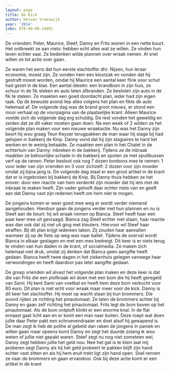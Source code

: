 ```yaml
---
layout: page
title: De Kick
author: Heleen Vreeswijk
year: '2014'
isbn: 978-90-00-34091
---
```

De vrienden: Peter, Maurice, Steef, Danny en Frits wonen in een nette buurt. Het ontbreekt ze aan niets: hebben echt alles wat ze willen. Ze vinden hun leven echter saai. Ze bedenken wilde plannen  over wraak nemen. Al snel willen ze tot actie over gaan.



Ze waren het eens dat hun eerste slachtoffer dhr. Nijsen, hun leraar economie, moest zijn. Ze vonden hem een klootzak en vonden dat hij gestraft moest worden, omdat hij Maurice een aantal keer flink voor schut had gezet in de klas. Een aantal ideeën: een brandbom in zijn huis, ze schuur in de fik steken en auto laten afbranden. Ze besloten zijn auto in de fik te steken. Ze maakten een goed doordacht plan, ieder had zijn eigen taak. Op de bewuste avond liep alles volgens het plan en fikte de auto helemaal af. De volgende dag was de brand groot nieuws, er stond een mooi verhaal op de voorpagina van de plaatselijke krant. Alleen Maurice voelde zich de volgende dag erg schuldig. De rest vonden het geweldig en zeiden dat ze dit vaker moeten gaan doen. Na een week of 2 wilden ze het volgende plan maken voor een nieuwe wraakactie. Nu was het Danny zijn beurt hij wou graag Teun Keyzer terugpakken de man waar hij stage bij had gelopen in bakkerij de Knip. Danny vond dat hij zijn stagiaires te hard liet werken en te weinig betaalde. Ze maakten een plan in het Chalet in de achtertuin van Danny: inbreken in de bakkerij. Tijdens ze de inbraak maakten ze behoorlijke schade in de bakkerij en spoten ze met spuitbussen verf op de ramen. Peter besloot ook nog 7 dozen bonbons mee te nemen: 1 voor ieder van zijn vrienden en 3 voor zichzelf: 2 dozen voor zijn moeder omdat zij bijna jarig is. De volgende dag staat er een groot artikel in de krant dat er is ingebroken bij bakkerij de Knip. Bij Danny thuis hebben ze het erover: door een reactie van hem verdenkt zijn moeder dat hij iets met de inbraak te maken heeft. Zijn vader gelooft daar echter niets van en geeft aan dat Danny vast zijn redenen heeft om hem niet te mogen. 

De jongens komen er weer goed mee weg er wordt verder niemand aangehouden. Hierdoor gaan de jongens verder met hun plannen en nu is Steef aan de beurt:  hij wil wraak nemen op Bianca. Steef heeft haar een paar keer mee uit gevraagd. Bianca zag Steef echter niet staan, haar reactie was dan ook dat zij niet uit ging met kleuters. Hiervoor wil Steef haar straffen. Bij dit plan krijgt iedereen taken. Zij zouden haar aanvallen wanneer zij op de fiets op weg was naar ballet. Tijdens de overval wordt Bianca in elkaar geslagen en met een mes bedreigt. Dit keer is er niets terug te vinden van hun daden in de krant, of socialmedia. Ze maken zich helemaal niet druk, omdat zij denken dat Bianca geen aangifte heeft gedaan. Bianca heeft twee dagen in het ziekenhuis gelegen vanwege haar verwondingen en heeft daardoor pas later aangifte gedaan. 





De groep vrienden wil alvast het volgende plan maken en deze keer is dat die van Frits die een plofkraak wil doen met een bom die hij heeft geregeld van Sami. Hij kent Sami van voetbal en heeft hem deze bom verkocht voor 80 euro. Dit plan is niet echt voor wraak maar meer voor de kick. Danny is dit keer het slachtoffer. Hij moet op wacht staan bij hun brommers. Die avond rijden ze richting het pinautomaat. Ze laten de brommers achter bij Danny en gaan zelf richting het pinautomaat. Frits legt de bom boven op het pinautomaat. Als de bom ontploft klinkt er een enorme knal. In de flat ernaast gaat licht aan en er komt een man naar buiten. Deze roept wat doen jullie daar Peter pakt een schroevendraaier en doet alsof hij gewapend is. De man zegt ik heb de politie al gebeld dan raken de jongens in paniek en  willen gaan maar opeens komt Danny en zegt het duurde zolang ik wou weten of jullie niet gepakt waren. Steef zegt nu nog niet zometeen wel, Danny zegt hebben jullie het geld nou. Nee het gat is te klein laat mij proberen zegt Danny als hij het geld probeert te pakken blijft zijn hand echter vast zitten en als hij hem eruit trekt ligt zijn hand open. Snel rennen ze naar de brommers en gaan ervandoor. Ook bij deze actie komt er een artikel in de krant
